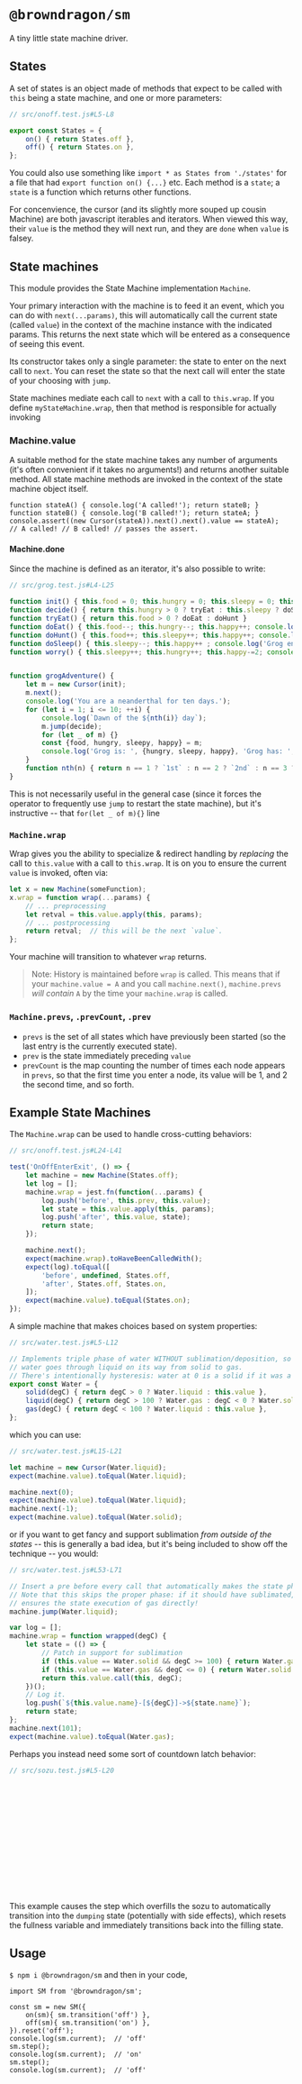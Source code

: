 # `@browndragon/sm`

A tiny little state machine driver.

## States

A set of states is an object made of methods that expect to be called with `this` being a state machine, and one or more parameters:
```js
// src/onoff.test.js#L5-L8

export const States = {
    on() { return States.off },
    off() { return States.on },
};
```

You could also use something like `import * as States from './states'` for a file that had `export function on() {...}` etc.
Each method is a `state`; a `state` is a function which returns other functions.

For concenvience, the cursor (and its slightly more souped up cousin Machine) are both javascript iterables and iterators. When viewed this way, their `value` is the method they will next run, and they are `done` when `value` is falsey.

## State machines

This module provides the State Machine implementation `Machine`.

Your primary interaction with the machine is to feed it an event, which you can do with `next(...params)`, this will automatically call the current state (called `value`) in the context of the machine instance with the indicated params. This returns the next state which will be entered as a consequence of seeing this event.

Its constructor takes only a single parameter: the state to enter on the next call to `next`. You can reset the state so that the next call will enter the state of your choosing with `jump`.

State machines mediate each call to `next` with a call to `this.wrap`. If you define `myStateMachine.wrap`, then that method is responsible for actually invoking 

### Machine.value
A suitable method for the state machine takes any number of arguments (it's often convenient if it takes no arguments!) and returns another suitable method.
All state machine methods are invoked in the context of the state machine object itself.

```
function stateA() { console.log('A called!'); return stateB; }
function stateB() { console.log('B called!'); return stateA; }
console.assert((new Cursor(stateA)).next().next().value == stateA);  // A called! // B called! // passes the assert.
```

#### Machine.done
Since the machine is defined as an iterator, it's also possible to write:
```js
// src/grog.test.js#L4-L25

function init() { this.food = 0; this.hungry = 0; this.sleepy = 0; this.happy = 1; }
function decide() { return this.hungry > 0 ? tryEat : this.sleepy ? doSleep : worry }
function tryEat() { return this.food > 0 ? doEat : doHunt }
function doEat() { this.food--; this.hungry--; this.happy++; console.log('Grog eat food!') }
function doHunt() { this.food++; this.sleepy++; this.happy++; console.log('Grog spend day hunting!') }
function doSleep() { this.sleepy--; this.happy++ ; console.log('Grog enjoy nap.') }
function worry() { this.sleepy++; this.hungry++; this.happy-=2; console.log('Grog troubled.') }


function grogAdventure() {
    let m = new Cursor(init);
    m.next();
    console.log('You are a neanderthal for ten days.');
    for (let i = 1; i <= 10; ++i) {
        console.log(`Dawn of the ${nth(i)} day`);
        m.jump(decide);
        for (let _ of m) {}
        const {food, hungry, sleepy, happy} = m;
        console.log('Grog is: ', {hungry, sleepy, happy}, 'Grog has: ', {food});
    }
    function nth(n) { return n == 1 ? `1st` : n == 2 ? `2nd` : n == 3 ? `3rd` : `${n}th` }
}
```
This is not necessarily useful in the general case (since it forces the operator to frequently use `jump` to restart the state machine), but it's instructive -- that `for(let _ of m){}` line 

### `Machine.wrap`
Wrap gives you the ability to specialize & redirect handling by *replacing* the call to `this.value` with a call to `this.wrap`. It is on you to ensure the current `value` is invoked, often via:

```js
let x = new Machine(someFunction);
x.wrap = function wrap(...params) {
    // ... preprocessing
    let retval = this.value.apply(this, params);
    // ... postprocessing
    return retval;  // this will be the next `value`.    
};
```

Your machine will transition to whatever `wrap` returns.

> Note: History is maintained before `wrap` is called. This means that if your `machine.value = A` and you call `machine.next()`, `machine.prevs` *will contain* `A` by the time your `machine.wrap` is called. 

### `Machine.prevs`, `.prevCount`, `.prev`

* `prevs` is the set of all states which have previously been started (so the last entry is the currently executed state).
* `prev` is the state immediately preceding `value`
* `prevCount` is the map counting the number of times each node appears in `prevs`, so that the first time you enter a node, its value will be 1, and 2 the second time, and so forth.


## Example State Machines

The `Machine.wrap` can be used to handle cross-cutting behaviors:
```js
// src/onoff.test.js#L24-L41

test('OnOffEnterExit', () => {
    let machine = new Machine(States.off);
    let log = [];
    machine.wrap = jest.fn(function(...params) {
        log.push('before', this.prev, this.value);
        let state = this.value.apply(this, params);
        log.push('after', this.value, state);
        return state;
    });

    machine.next();
    expect(machine.wrap).toHaveBeenCalledWith();
    expect(log).toEqual([
        'before', undefined, States.off,
        'after', States.off, States.on,
    ]);
    expect(machine.value).toEqual(States.on);
});
```

A simple machine that makes choices based on system properties:
```js
// src/water.test.js#L5-L12

// Implements triple phase of water WITHOUT sublimation/deposition, so that
// water goes through liquid on its way from solid to gas.
// There's intentionally hysteresis: water at 0 is a solid if it was a solid, liquid if it was a liquid.
export const Water = {
    solid(degC) { return degC > 0 ? Water.liquid : this.value },
    liquid(degC) { return degC > 100 ? Water.gas : degC < 0 ? Water.solid : this.value },
    gas(degC) { return degC < 100 ? Water.liquid : this.value },
};
```
which you can use:
```js
// src/water.test.js#L15-L21

let machine = new Cursor(Water.liquid);
expect(machine.value).toEqual(Water.liquid);

machine.next(0);
expect(machine.value).toEqual(Water.liquid);
machine.next(-1);
expect(machine.value).toEqual(Water.solid);
```
or if you want to get fancy and support sublimation *from outside of the states* -- this is generally a bad idea, but it's being included to show off the technique -- you would:
```js
// src/water.test.js#L53-L71

// Insert a pre before every call that automatically makes the state phase based on temperature.
// Note that this skips the proper phase: if it should have sublimated, this doesn't call solid at all, but merely
// ensures the state execution of gas directly!
machine.jump(Water.liquid);

var log = [];
machine.wrap = function wrapped(degC) {
    let state = (() => {
        // Patch in support for sublimation
        if (this.value == Water.solid && degC >= 100) { return Water.gas }
        if (this.value == Water.gas && degC <= 0) { return Water.solid }
        return this.value.call(this, degC);
    })();
    // Log it.
    log.push(`${this.value.name}-[${degC}]->${state.name}`);
    return state;
};
machine.next(101);
expect(machine.value).toEqual(Water.gas);
```

Perhaps you instead need some sort of countdown latch behavior:
```js
// src/sozu.test.js#L5-L20

















```
This example causes the step which overfills the sozu to automatically transition into the `dumping` state (potentially with side effects), which resets the fullness variable and immediately transitions back into the filling state.

## Usage
`$ npm i @browndragon/sm` and then in your code,
```
import SM from '@browndragon/sm';

const sm = new SM({
    on(sm){ sm.transition('off') },
    off(sm){ sm.transition('on') },
}).reset('off');
console.log(sm.current);  // 'off'
sm.step();
console.log(sm.current);  // 'on'
sm.step();
console.log(sm.current);  // 'off'
```
